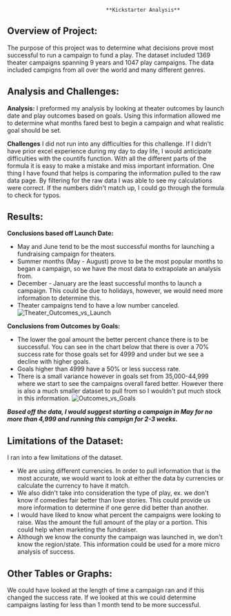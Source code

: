 									**Kickstarter Analysis**
**Overview of Project:**
---
The purpose of this project was to determine what decisions prove most successful to run a campaign to fund a play. The dataset included 1369 theater campaigns spanning 9 years and 1047 play campaigns. The data included campigns from all over the world and many different genres.

**Analysis and Challenges:**
---
**Analysis:** 
I preformed my analysis by looking at theater outcomes by launch date and play outcomes based on goals. Using this information allowed me to determine what months fared best to begin a campaign and what realistic goal should be set. 

**Challenges**
I did not run into any difficulties for this challenge. If I didn't have prior excel experience during my day to day life, I would anticipate difficulties with the countifs function. With all the different parts of the formula it is easy to make a mistake and miss important information. One thing I have found that helps is comparing the information pulled to the raw data page. By filtering for the raw data I was able to see my calculations were correct. If the numbers didn't match up, I could go through the formula to check for typos. 

**Results:**
---
**Conclusions based off Launch Date:**
   - May and June tend to be the most successful months for launching a fundraising campaign for theaters. 
   - Summer months (May - August) prove to be the most popular months to began a campaign, so we have the most data to extrapolate an analysis from. 
   - December - January are the least successful months to launch a campaign. This could be due to holidays, however, we would need more information to determine this. 
   - Theater campaigns tend to have a low number canceled. 
  ![Theater_Outcomes_vs_Launch](https://user-images.githubusercontent.com/90978927/133935988-1a1d001b-7c3a-4eb3-a637-e45581598f75.png)


**Conclusions from Outcomes by Goals:**
   - The lower the goal amount the better percent chance there is to be successful. You can see in the chart below that there is over a 70% success rate for those goals set 	         for  4999 and under but we see a decline with higher goals.
   - Goals higher than 4999 have a 50% or less success rate.
   - There is a small variance however in goals set from 35,000-44,999 where we start to see the campaigns overall fared better. However there is also a much smaller dataset to                  pull from so I wouldn't put much stock in this information. 
![Outcomes_vs_Goals](https://user-images.githubusercontent.com/90978927/133936010-6fc29bea-d5ea-4e7b-af70-68ca4cde28b9.png)
  

***Based off the data, I would suggest starting a campaign in May for no more than 4,999 and running this campign for 2-3 weeks.***

**Limitations of the Dataset:**
---
I ran into a few limitations of the dataset. 
- We are using different currencies. In order to pull information that is the most accurate, we would want to look at either the data by currencies or calculate the currency to have it match. 
- We also didn't take into consideration the type of play, ex. we don't know if comedies fair better than love stories. This could provide us more information to determine if one genre did better than another. 
- I would have liked to know what percent the campaigns were looking to raise. Was the amount the full amount of the play or a portion. This could help when marketing the fundraiser.
- Although we know the conunty the campaign was launched in, we don't know the region/state. This information could be used for a more micro analysis of success. 
	
**Other Tables or Graphs:**
---
We could have looked at the length of time a campaign ran and if this changed the success rate. If we looked at this we could determine campaigns lasting for less than 1 month tend to be more successful.

